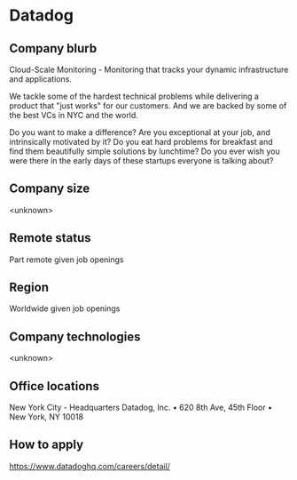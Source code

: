 # Datadog

## Company blurb

Cloud-Scale Monitoring - Monitoring that tracks your dynamic infrastructure and applications.

We tackle some of the hardest technical problems while delivering a product that "just works" for our customers. And we are backed by some of the best VCs in NYC and the world.

Do you want to make a difference? Are you exceptional at your job, and intrinsically motivated by it? Do you eat hard problems for breakfast and find them beautifully simple solutions by lunchtime? Do you ever wish you were there in the early days of these startups everyone is talking about?

## Company size

\<unknown\>

## Remote status

Part remote given job openings

## Region

Worldwide given job openings

## Company technologies

\<unknown\>

## Office locations

New York City - Headquarters
Datadog, Inc. • 620 8th Ave, 45th Floor • New York, NY 10018

## How to apply

https://www.datadoghq.com/careers/detail/
